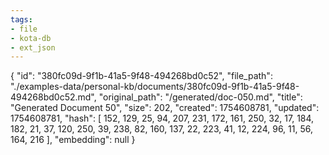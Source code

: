 ```yaml
---
tags:
- file
- kota-db
- ext_json
---
```

{
  "id": "380fc09d-9f1b-41a5-9f48-494268bd0c52",
  "file_path": "./examples-data/personal-kb/documents/380fc09d-9f1b-41a5-9f48-494268bd0c52.md",
  "original_path": "/generated/doc-050.md",
  "title": "Generated Document 50",
  "size": 202,
  "created": 1754608781,
  "updated": 1754608781,
  "hash": [
    152,
    129,
    25,
    94,
    207,
    231,
    172,
    161,
    250,
    32,
    17,
    184,
    182,
    21,
    37,
    120,
    250,
    39,
    238,
    82,
    160,
    137,
    22,
    223,
    41,
    12,
    224,
    96,
    11,
    56,
    164,
    216
  ],
  "embedding": null
}